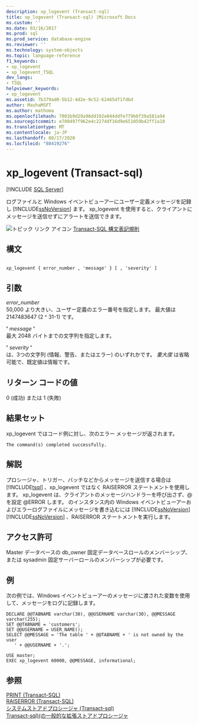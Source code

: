 ```yaml
---
description: xp_logevent (Transact-sql)
title: xp_logevent (Transact-sql) |Microsoft Docs
ms.custom: ''
ms.date: 03/16/2017
ms.prod: sql
ms.prod_service: database-engine
ms.reviewer: ''
ms.technology: system-objects
ms.topic: language-reference
f1_keywords:
- xp_logevent
- xp_logevent_TSQL
dev_langs:
- TSQL
helpviewer_keywords:
- xp_logevent
ms.assetid: 7b379ad0-5b12-4d2e-9c52-62465df1fdbd
author: MashaMSFT
ms.author: mathoma
ms.openlocfilehash: 7001b9d29a96dd192e044ddfe779b8f39a581a94
ms.sourcegitcommit: e700497f962e4c2274df16d9e651059b42ff1a10
ms.translationtype: MT
ms.contentlocale: ja-JP
ms.lasthandoff: 08/17/2020
ms.locfileid: "88419276"
---
```

# <a name="xp_logevent-transact-sql"></a>xp_logevent (Transact-sql)
[!INCLUDE [SQL Server](../../includes/applies-to-version/sqlserver.md)]

  ログファイルと Windows イベントビューアーにユーザー定義メッセージを記録し [!INCLUDE[ssNoVersion](../../includes/ssnoversion-md.md)] ます。 xp_logevent を使用すると、クライアントにメッセージを送信せずにアラートを送信できます。  
  
 ![トピック リンク アイコン](../../database-engine/configure-windows/media/topic-link.gif "トピック リンク アイコン") [Transact-SQL 構文表記規則](../../t-sql/language-elements/transact-sql-syntax-conventions-transact-sql.md)  
  
## <a name="syntax"></a>構文  
  
```  
  
xp_logevent { error_number , 'message' } [ , 'severity' ]  
```  
  
## <a name="arguments"></a>引数  
 *error_number*  
 50,000 より大きい、ユーザー定義のエラー番号を指定します。 最大値は 2147483647 (2 ^ 31-1) です。  
  
 **'** *message* **'**  
 最大 2048 バイトまでの文字列を指定します。  
  
 **'** *severity* **'**  
 は、3つの文字列 (情報、警告、またはエラー) のいずれかです。 *重大度* は省略可能で、既定値は情報です。  
  
## <a name="return-code-values"></a>リターン コードの値  
 0 (成功) または 1 (失敗)  
  
## <a name="result-sets"></a>結果セット  
 xp_logevent ではコード例に対し、次のエラー メッセージが返されます。  
  
 `The command(s) completed successfully.`  
  
## <a name="remarks"></a>解説  
 プロシージャ、トリガー、バッチなどからメッセージを送信する場合は [!INCLUDE[tsql](../../includes/tsql-md.md)] 、xp_logevent ではなく RAISERROR ステートメントを使用します。 xp_logevent は、クライアントのメッセージハンドラーを呼び出さず、@ を設定 @ERROR します。 のインスタンス内の Windows イベントビューアーおよびエラーログファイルにメッセージを書き込むには [!INCLUDE[ssNoVersion](../../includes/ssnoversion-md.md)] [!INCLUDE[ssNoVersion](../../includes/ssnoversion-md.md)] 、RAISERROR ステートメントを実行します。  
  
## <a name="permissions"></a>アクセス許可  
 Master データベースの db_owner 固定データベースロールのメンバーシップ、または sysadmin 固定サーバーロールのメンバーシップが必要です。  
  
## <a name="examples"></a>例  
 次の例では、Windows イベントビューアーのメッセージに渡された変数を使用して、メッセージをログに記録します。  
  
```  
DECLARE @@TABNAME varchar(30), @@USERNAME varchar(30), @@MESSAGE varchar(255);  
SET @@TABNAME = 'customers';  
SET @@USERNAME = USER_NAME();  
SELECT @@MESSAGE = 'The table ' + @@TABNAME + ' is not owned by the user   
   ' + @@USERNAME + '.';  
  
USE master;  
EXEC xp_logevent 60000, @@MESSAGE, informational;  
```  
  
## <a name="see-also"></a>参照  
 [PRINT &#40;Transact-SQL&#41;](../../t-sql/language-elements/print-transact-sql.md)   
 [RAISERROR &#40;Transact-SQL&#41;](../../t-sql/language-elements/raiserror-transact-sql.md)   
 [システムストアドプロシージャ &#40;Transact-sql&#41;](../../relational-databases/system-stored-procedures/system-stored-procedures-transact-sql.md)   
 [Transact-sql&#41;&#40;の一般的な拡張ストアドプロシージャ ](../../relational-databases/system-stored-procedures/general-extended-stored-procedures-transact-sql.md)  
  
  
